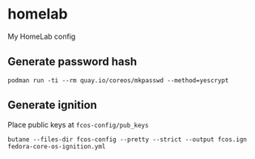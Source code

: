 # homelab
My HomeLab config

## Generate password hash

```shell
podman run -ti --rm quay.io/coreos/mkpasswd --method=yescrypt
```

## Generate ignition

Place public keys at `fcos-config/pub_keys`

```shell
butane --files-dir fcos-config --pretty --strict --output fcos.ign fedora-core-os-ignition.yml
```